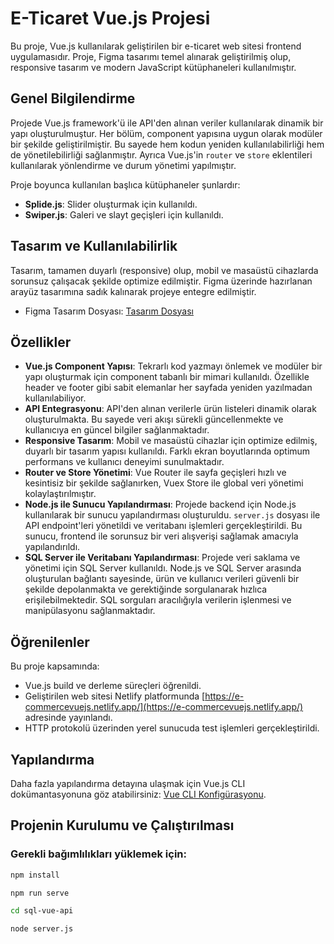 # E-Ticaret Vue.js Projesi

Bu proje, Vue.js kullanılarak geliştirilen bir e-ticaret web sitesi frontend uygulamasıdır. Proje, Figma tasarımı temel alınarak geliştirilmiş olup, responsive tasarım ve modern JavaScript kütüphaneleri kullanılmıştır.

## Genel Bilgilendirme

Projede Vue.js framework'ü ile API'den alınan veriler kullanılarak dinamik bir yapı oluşturulmuştur. Her bölüm, component yapısına uygun olarak modüler bir şekilde geliştirilmiştir. Bu sayede hem kodun yeniden kullanılabilirliği hem de yönetilebilirliği sağlanmıştır. Ayrıca Vue.js'in `router` ve `store` eklentileri kullanılarak yönlendirme ve durum yönetimi yapılmıştır.

Proje boyunca kullanılan başlıca kütüphaneler şunlardır:
- **Splide.js**: Slider oluşturmak için kullanıldı.
- **Swiper.js**: Galeri ve slayt geçişleri için kullanıldı.

## Tasarım ve Kullanılabilirlik

Tasarım, tamamen duyarlı (responsive) olup, mobil ve masaüstü cihazlarda sorunsuz çalışacak şekilde optimize edilmiştir. Figma üzerinde hazırlanan arayüz tasarımına sadık kalınarak projeye entegre edilmiştir.

- Figma Tasarım Dosyası: [Tasarım Dosyası](https://www.figma.com/design/g74YF1qu7q0FgTfLcsuVJI/eCommerce-Website-%7C-Web-Page-Design-%7C-UI-KIT-%7C-Interior-Landing-Page-(Community)?node-id=117-1132&node-type=vector&m=dev)

## Özellikler

- **Vue.js Component Yapısı**: Tekrarlı kod yazmayı önlemek ve modüler bir yapı oluşturmak için component tabanlı bir mimari kullanıldı. Özellikle header ve footer gibi sabit elemanlar her sayfada yeniden yazılmadan kullanılabiliyor.
- **API Entegrasyonu**: API'den alınan verilerle ürün listeleri dinamik olarak oluşturulmakta. Bu sayede veri akışı sürekli güncellenmekte ve kullanıcıya en güncel bilgiler sağlanmaktadır.
- **Responsive Tasarım**: Mobil ve masaüstü cihazlar için optimize edilmiş, duyarlı bir tasarım yapısı kullanıldı. Farklı ekran boyutlarında optimum performans ve kullanıcı deneyimi sunulmaktadır.
- **Router ve Store Yönetimi**: Vue Router ile sayfa geçişleri hızlı ve kesintisiz bir şekilde sağlanırken, Vuex Store ile global veri yönetimi kolaylaştırılmıştır.
- **Node.js ile Sunucu Yapılandırması**: Projede backend için Node.js kullanılarak bir sunucu yapılandırması oluşturuldu. `server.js` dosyası ile API endpoint'leri yönetildi ve veritabanı işlemleri gerçekleştirildi. Bu sunucu, frontend ile sorunsuz bir veri alışverişi sağlamak amacıyla yapılandırıldı.
- **SQL Server ile Veritabanı Yapılandırması**: Projede veri saklama ve yönetimi için SQL Server kullanıldı. Node.js ve SQL Server arasında oluşturulan bağlantı sayesinde, ürün ve kullanıcı verileri güvenli bir şekilde depolanmakta ve gerektiğinde sorgulanarak hızlıca erişilebilmektedir. SQL sorguları aracılığıyla verilerin işlenmesi ve manipülasyonu sağlanmaktadır.

## Öğrenilenler

Bu proje kapsamında:

- Vue.js build ve derleme süreçleri öğrenildi.
- Geliştirilen web sitesi Netlify platformunda [https://e-commercevuejs.netlify.app/](https://e-commercevuejs.netlify.app/) adresinde yayınlandı.
- HTTP protokolü üzerinden yerel sunucuda test işlemleri gerçekleştirildi.

## Yapılandırma

Daha fazla yapılandırma detayına ulaşmak için Vue.js CLI dokümantasyonuna göz atabilirsiniz: [Vue CLI Konfigürasyonu](https://cli.vuejs.org/config/).

## Projenin Kurulumu ve Çalıştırılması

### Gerekli bağımlılıkları yüklemek için:
```bash
npm install

npm run serve

cd sql-vue-api 

node server.js

